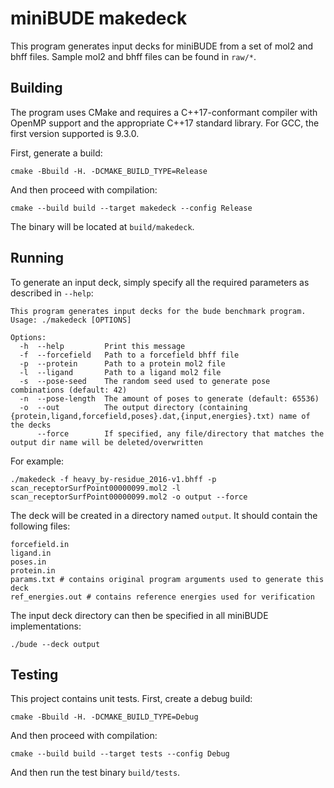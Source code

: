 # miniBUDE makedeck

This program generates input decks for miniBUDE from a set of mol2 and bhff files.
Sample mol2 and bhff files can be found in `raw/*`.

## Building

The program uses CMake and requires a C++17-conformant compiler with OpenMP support and the appropriate C++17 standard library.
For GCC, the first version supported is 9.3.0.

First, generate a build:

    cmake -Bbuild -H. -DCMAKE_BUILD_TYPE=Release

And then proceed with compilation:

    cmake --build build --target makedeck --config Release

The binary will be located at `build/makedeck`.


## Running

To generate an input deck, simply specify all the required parameters as described in `--help`:

```
This program generates input decks for the bude benchmark program.
Usage: ./makedeck [OPTIONS]

Options:
  -h  --help         Print this message
  -f  --forcefield   Path to a forcefield bhff file
  -p  --protein      Path to a protein mol2 file
  -l  --ligand       Path to a ligand mol2 file
  -s  --pose-seed    The random seed used to generate pose combinations (default: 42)
  -n  --pose-length  The amount of poses to generate (default: 65536)
  -o  --out          The output directory (containing {protein,ligand,forcefield,poses}.dat,{input,energies}.txt) name of the decks
      --force        If specified, any file/directory that matches the output dir name will be deleted/overwritten

```


For example:

    ./makedeck -f heavy_by-residue_2016-v1.bhff -p scan_receptorSurfPoint00000099.mol2 -l scan_receptorSurfPoint00000099.mol2 -o output --force

The deck will be created in a directory named `output`.
It should contain the following files:

```
forcefield.in
ligand.in
poses.in
protein.in
params.txt # contains original program arguments used to generate this deck
ref_energies.out # contains reference energies used for verification
```

The input deck directory can then be specified in all miniBUDE implementations:

    ./bude --deck output

## Testing

This project contains unit tests.
First, create a debug build:

    cmake -Bbuild -H. -DCMAKE_BUILD_TYPE=Debug

And then proceed with compilation:

    cmake --build build --target tests --config Debug

And then run the test binary `build/tests`.
